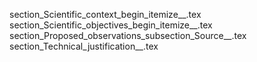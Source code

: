 section_Scientific_context_begin_itemize__.tex
section_Scientific_objectives_begin_itemize__.tex
section_Proposed_observations_subsection_Source__.tex
section_Technical_justification__.tex
